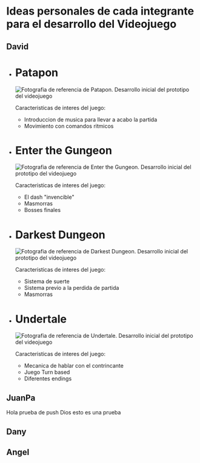 # Ideas personales de cada integrante para el desarrollo del Videojuego

## David
* # Patapon
  ![Fotografia de referencia de Patapon. Desarrollo inicial del prototipo del videojuego](https://imgs.search.brave.com/qIDsA-pExdRKBZe1e4FA3_3EYBtxDrLb67iyFnFfXuM/rs:fit:1170:660:1/g:ce/aHR0cHM6Ly9nZWVr/Y3VsdHVyZS5jby93/cC1jb250ZW50L3Vw/bG9hZHMvMjAxNy8x/Mi9SZW1hc3RlcmVk/LVBhdGFwb24tMi1B/cnJpdmluZy1pbi0y/MDE4LTIuanBn)

  Caracteristicas de interes del juego:
  - Introduccion de musica para llevar a acabo la partida
  - Movimiento con comandos ritmicos 


* # Enter the Gungeon 
  ![Fotografia de referencia de Enter the Gungeon. Desarrollo inicial del prototipo del videojuego](https://imgs.search.brave.com/czELMe1nuYT8JFvPdmKmz3indK11d_VMVtr26EpNMOA/rs:fit:1200:1080:1/g:ce/aHR0cHM6Ly9zdGF0/aWMudGFpZ2FtZS5v/cmcvaW1hZ2Uvc2Ny/ZWVuc2hvdC8yMDE2/MDQvZW50ZXItdGhl/LWd1bmdlb24tMi5q/cGc)
  
  Caracteristicas de interes del juego:
  - El dash "invencible"
  - Masmorras
  - Bosses finales

* # Darkest Dungeon
  ![Fotografia de referencia de Darkest Dungeon. Desarrollo inicial del prototipo del videojuego](https://imgs.search.brave.com/_HOUnaRk-P497BEoLy7DOFv6fRjwZijbUcYva9ubMvI/rs:fit:1200:1080:1/g:ce/aHR0cHM6Ly93d3cu/aW5maW5pdHluZXdz/LmNvbS5ici93cC1j/b250ZW50L3VwbG9h/ZHMvMjAxOS8wMi9k/YXJrZXN0LWR1bmdl/b24taGQtd2FsbHBh/cGVycy1oZC02OTE2/OC0yMjk3NjcxLmpw/Zw)
    
    Caracteristicas de interes del juego:
    - Sistema de suerte
    - Sistema previo a la perdida de partida
    - Masmorras

* # Undertale
  ![Fotografia de referencia de Undertale. Desarrollo inicial del prototipo del videojuego](https://imgs.search.brave.com/cRUt_YyR8t6xyvLHLUsuiA1AA14SrxwaiDQN-Ucwt9U/rs:fit:480:270:1/g:ce/aHR0cDovL3BhMS5u/YXJ2aWkuY29tLzYx/NjIvMjlmNWNiNjll/ZGVmYTExMjQ1OTlj/ODRhMzAzNzZhMzA3/MDIzMWE3Y19ocS5n/aWY.gif)

    Caracteristicas de interes del juego:
    - Mecanica de hablar con el contrincante
    - Juego Turn based 
    - Diferentes endings


## JuanPa

  Hola prueba de push
  Dios esto es una prueba

## Dany

## Angel

